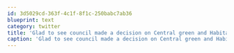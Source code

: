 ```yaml
---
id: 3d5029cd-363f-4c1f-8f1c-250babc7ab36
blueprint: text
category: twitter
title: 'Glad to see council made a decision on Central green and Habitat'
caption: 'Glad to see council made a decision on Central green and Habitat'
---
```

